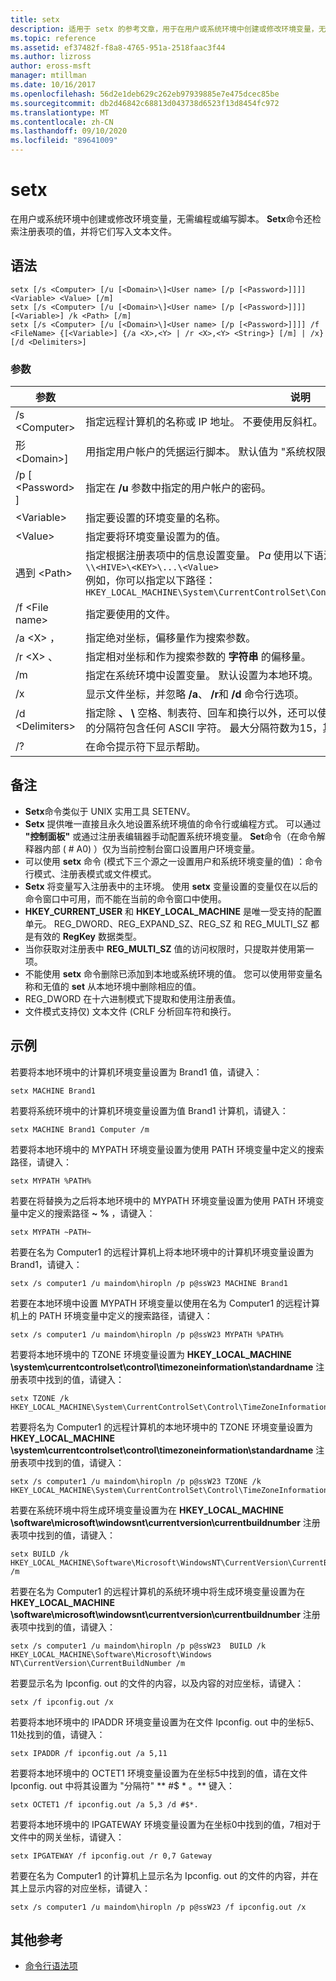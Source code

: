 ```yaml
---
title: setx
description: 适用于 setx 的参考文章，用于在用户或系统环境中创建或修改环境变量，无需编程或编写脚本。
ms.topic: reference
ms.assetid: ef37482f-f8a8-4765-951a-2518faac3f44
ms.author: lizross
author: eross-msft
manager: mtillman
ms.date: 10/16/2017
ms.openlocfilehash: 56d2e1deb629c262eb97939885e7e475dcec85be
ms.sourcegitcommit: db2d46842c68813d043738d6523f13d8454fc972
ms.translationtype: MT
ms.contentlocale: zh-CN
ms.lasthandoff: 09/10/2020
ms.locfileid: "89641009"
---
```

# <a name="setx"></a>setx

在用户或系统环境中创建或修改环境变量，无需编程或编写脚本。 **Setx**命令还检索注册表项的值，并将它们写入文本文件。



## <a name="syntax"></a>语法

```
setx [/s <Computer> [/u [<Domain>\]<User name> [/p [<Password>]]]] <Variable> <Value> [/m]
setx [/s <Computer> [/u [<Domain>\]<User name> [/p [<Password>]]]] [<Variable>] /k <Path> [/m]
setx [/s <Computer> [/u [<Domain>\]<User name> [/p [<Password>]]]] /f <FileName> {[<Variable>] {/a <X>,<Y> | /r <X>,<Y> <String>} [/m] | /x} [/d <Delimiters>]
```

### <a name="parameters"></a>参数

|         参数          |                                                                                                                                              说明                                                                                                                                              |
|----------------------------|-------------------------------------------------------------------------------------------------------------------------------------------------------------------------------------------------------------------------------------------------------------------------------------------------------|
|       /s \<Computer>       |                                                                                  指定远程计算机的名称或 IP 地址。 不要使用反斜杠。 默认值为本地计算机的名称。                                                                                  |
| 形\<Domain>\]<User name> |                                                                                           用指定用户帐户的凭据运行脚本。 默认值为 "系统权限"。                                                                                            |
|      /p [ \<Password> ]      |                                                                                                         指定在 **/u** 参数中指定的用户帐户的密码。                                                                                                         |
|        \<Variable>         |                                                                                                                 指定要设置的环境变量的名称。                                                                                                                  |
|          \<Value>          |                                                                                                                指定要将环境变量设置为的值。                                                                                                                 |
|         遇到 \<Path>         | 指定根据注册表项中的信息设置变量。 P*a* 使用以下语法：</br>`\\<HIVE>\<KEY>\...\<Value>`</br>例如，你可以指定以下路径：</br>`HKEY_LOCAL_MACHINE\System\CurrentControlSet\Control\TimeZoneInformation\StandardName` |
|      /f \<File name>       |                                                                                                                               指定要使用的文件。                                                                                                                                |
|        /a \<X> ，<Y>         |                                                                                                                    指定绝对坐标，偏移量作为搜索参数。                                                                                                                    |
|   /r \<X> 、 <Y><String>   |                                                                                                            指定相对坐标和作为搜索参数的 **字符串** 的偏移量。                                                                                                            |
|             /m             |                                                                                                指定在系统环境中设置变量。 默认设置为本地环境。                                                                                                 |
|             /x             |                                                                                                       显示文件坐标，并忽略 **/a**、 **/r**和 **/d** 命令行选项。                                                                                                        |
|      /d \<Delimiters>      |                    指定除 **、** **\\** 空格、制表符、回车和换行以外，还可以使用除四个内置分隔符以外的分隔符。 有效的分隔符包含任何 ASCII 字符。 最大分隔符数为15，其中包括内置分隔符。                    |
|             /?             |                                                                                                                                 在命令提示符下显示帮助。                                                                                                                                  |

## <a name="remarks"></a>备注

-   **Setx**命令类似于 UNIX 实用工具 SETENV。
-   **Setx** 提供唯一直接且永久地设置系统环境值的命令行或编程方式。 可以通过 **"控制面板"** 或通过注册表编辑器手动配置系统环境变量。 **Set**命令（在命令解释器内部 ( # A0) ）仅为当前控制台窗口设置用户环境变量。
-   可以使用 **setx** 命令 (模式下三个源之一设置用户和系统环境变量的值) ：命令行模式、注册表模式或文件模式。
-   **Setx** 将变量写入注册表中的主环境。 使用 **setx** 变量设置的变量仅在以后的命令窗口中可用，而不能在当前的命令窗口中使用。
-   **HKEY_CURRENT_USER** 和 **HKEY_LOCAL_MACHINE** 是唯一受支持的配置单元。 REG_DWORD、REG_EXPAND_SZ、REG_SZ 和 REG_MULTI_SZ 都是有效的 **RegKey** 数据类型。
-   当你获取对注册表中 **REG_MULTI_SZ** 值的访问权限时，只提取并使用第一项。
-   不能使用 **setx** 命令删除已添加到本地或系统环境的值。 您可以使用带变量名称和无值的 **set** 从本地环境中删除相应的值。
-   REG_DWORD 在十六进制模式下提取和使用注册表值。
-   文件模式支持仅) 文本文件 (CRLF 分析回车符和换行。

## <a name="examples"></a>示例

若要将本地环境中的计算机环境变量设置为 Brand1 值，请键入：
```
setx MACHINE Brand1
```
若要将系统环境中的计算机环境变量设置为值 Brand1 计算机，请键入：
```
setx MACHINE Brand1 Computer /m
```
若要将本地环境中的 MYPATH 环境变量设置为使用 PATH 环境变量中定义的搜索路径，请键入：
```
setx MYPATH %PATH%
```
若要在将替换为之后将本地环境中的 MYPATH 环境变量设置为使用 PATH 环境变量中定义的搜索路径 **~** **%** ，请键入：
```
setx MYPATH ~PATH~
```
若要在名为 Computer1 的远程计算机上将本地环境中的计算机环境变量设置为 Brand1，请键入：
```
setx /s computer1 /u maindom\hiropln /p p@ssW23 MACHINE Brand1
```
若要在本地环境中设置 MYPATH 环境变量以使用在名为 Computer1 的远程计算机上的 PATH 环境变量中定义的搜索路径，请键入：
```
setx /s computer1 /u maindom\hiropln /p p@ssW23 MYPATH %PATH%
```
若要将本地环境中的 TZONE 环境变量设置为 **HKEY_LOCAL_MACHINE \system\currentcontrolset\control\timezoneinformation\standardname** 注册表项中找到的值，请键入：
```
setx TZONE /k HKEY_LOCAL_MACHINE\System\CurrentControlSet\Control\TimeZoneInformation\StandardName
```
若要将名为 Computer1 的远程计算机的本地环境中的 TZONE 环境变量设置为 **HKEY_LOCAL_MACHINE \system\currentcontrolset\control\timezoneinformation\standardname** 注册表项中找到的值，请键入：
```
setx /s computer1 /u maindom\hiropln /p p@ssW23 TZONE /k HKEY_LOCAL_MACHINE\System\CurrentControlSet\Control\TimeZoneInformation\StandardName
```
若要在系统环境中将生成环境变量设置为在 **HKEY_LOCAL_MACHINE \software\microsoft\windowsnt\currentversion\currentbuildnumber** 注册表项中找到的值，请键入：
```
setx BUILD /k HKEY_LOCAL_MACHINE\Software\Microsoft\WindowsNT\CurrentVersion\CurrentBuildNumber /m
```
若要在名为 Computer1 的远程计算机的系统环境中将生成环境变量设置为在 **HKEY_LOCAL_MACHINE \software\microsoft\windowsnt\currentversion\currentbuildnumber** 注册表项中找到的值，请键入：
```
setx /s computer1 /u maindom\hiropln /p p@ssW23  BUILD /k HKEY_LOCAL_MACHINE\Software\Microsoft\Windows NT\CurrentVersion\CurrentBuildNumber /m
```
若要显示名为 Ipconfig. out 的文件的内容，以及内容的对应坐标，请键入：
```
setx /f ipconfig.out /x
```
若要将本地环境中的 IPADDR 环境变量设置为在文件 Ipconfig. out 中的坐标5、11处找到的值，请键入：
```
setx IPADDR /f ipconfig.out /a 5,11
```
若要将本地环境中的 OCTET1 环境变量设置为在坐标5中找到的值，请在文件 Ipconfig. out 中将其设置为 "分隔符" ** #$ \* 。** 键入：
```
setx OCTET1 /f ipconfig.out /a 5,3 /d #$*.
```
若要将本地环境中的 IPGATEWAY 环境变量设置为在坐标0中找到的值，7相对于文件中的网关坐标，请键入：
```
setx IPGATEWAY /f ipconfig.out /r 0,7 Gateway
```
若要在名为 Computer1 的计算机上显示名为 Ipconfig. out 的文件的内容，并在其上显示内容的对应坐标，请键入：
```
setx /s computer1 /u maindom\hiropln /p p@ssW23 /f ipconfig.out /x
```

## <a name="additional-references"></a>其他参考

- [命令行语法项](command-line-syntax-key.md)